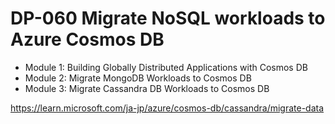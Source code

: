 # DP-060 Migrate NoSQL workloads to Azure Cosmos DB

- Module 1: Building Globally Distributed Applications with Cosmos DB
- Module 2: Migrate MongoDB Workloads to Cosmos DB
- Module 3: Migrate Cassandra DB Workloads to Cosmos DB


<!--
https://www.theknowledgeacademy.com/jp/courses/microsoft-azure-training/migrate-nosql-workloads-to-azure-cosmos-db-mdp060/tokyo/
-->

https://learn.microsoft.com/ja-jp/azure/cosmos-db/cassandra/migrate-data

